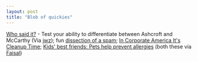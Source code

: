 ```yaml
---
layout: post
title: "Blob of quickies"
---
```




<a href="http://web.morons.org/feature/whosaidit.jsp">Who said it?</a> - Test your ability to differentiate between Ashcroft and McCarthy (Via <a href="http://jwz.livejournal.com/">jwz</a>); fun <a href="http://www.yourish.com/archives/2002/sep8-14_2002.html#2002091301">dissection of a spam</a>; <a href="http://www.fortune.com/indexw.jhtml?channel=artcol.jhtml;doc_id=209348">In Corporate America It's Cleanup Time</a>; <a href="http://www.cnn.com/2002/HEALTH/parenting/08/27/kid.pet.allergies/index.html">Kids' best friends: Pets help prevent allergies</a> (both these via <a href="http://www.faisal.com/">Faisal</a>)


